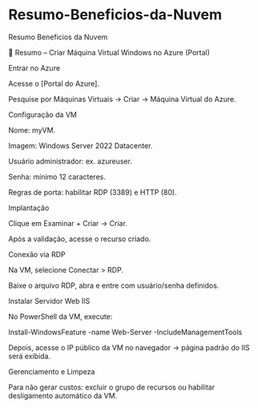 # Resumo-Beneficios-da-Nuvem
Resumo Beneficios da Nuvem

📌 Resumo – Criar Máquina Virtual Windows no Azure (Portal)

Entrar no Azure

Acesse o [Portal do Azure].

Pesquise por Máquinas Virtuais → Criar → Máquina Virtual do Azure.

Configuração da VM

Nome: myVM.

Imagem: Windows Server 2022 Datacenter.

Usuário administrador: ex. azureuser.

Senha: mínimo 12 caracteres.

Regras de porta: habilitar RDP (3389) e HTTP (80).

Implantação

Clique em Examinar + Criar → Criar.

Após a validação, acesse o recurso criado.

Conexão via RDP

Na VM, selecione Conectar > RDP.

Baixe o arquivo RDP, abra e entre com usuário/senha definidos.

Instalar Servidor Web IIS

No PowerShell da VM, execute:

Install-WindowsFeature -name Web-Server -IncludeManagementTools


Depois, acesse o IP público da VM no navegador → página padrão do IIS será exibida.

Gerenciamento e Limpeza

Para não gerar custos: excluir o grupo de recursos ou habilitar desligamento automático da VM.
